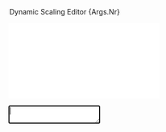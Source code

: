 ﻿<section>
<legend>Dynamic Scaling Editor {Args.Nr}</legend>

![](/MarkdownEditor.md?Scale=true)
<textarea autofocus="autofocus" wrap="hard"></textarea>

</section>